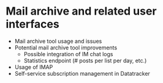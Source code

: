 # Mail archive and related user interfaces

- Mail archive tool usage and issues
- Potential mail archive tool improvements
  - Possible integration of IM chat logs
  - Statistics endpoint (# posts per list per day, etc.)
- Usage of IMAP
- Self-service subscription management in Datatracker
